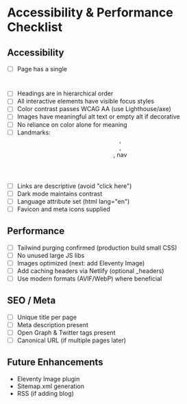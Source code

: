 # Accessibility & Performance Checklist

## Accessibility
- [ ] Page has a single <h1>
- [ ] Headings are in hierarchical order
- [ ] All interactive elements have visible focus styles
- [ ] Color contrast passes WCAG AA (use Lighthouse/axe)
- [ ] Images have meaningful alt text or empty alt if decorative
- [ ] No reliance on color alone for meaning
- [ ] Landmarks: <header>, <main>, <footer>, nav
- [ ] Links are descriptive (avoid "click here")
- [ ] Dark mode maintains contrast
- [ ] Language attribute set (html lang="en")
- [ ] Favicon and meta icons supplied

## Performance
- [ ] Tailwind purging confirmed (production build small CSS)
- [ ] No unused large JS libs
- [ ] Images optimized (next: add Eleventy Image)
- [ ] Add caching headers via Netlify (optional _headers)
- [ ] Use modern formats (AVIF/WebP) where beneficial

## SEO / Meta
- [ ] Unique title per page
- [ ] Meta description present
- [ ] Open Graph & Twitter tags present
- [ ] Canonical URL (if multiple pages later)

## Future Enhancements
- Eleventy Image plugin
- Sitemap.xml generation
- RSS (if adding blog)
